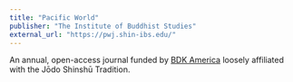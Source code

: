 ```yaml
---
title: "Pacific World"
publisher: "The Institute of Buddhist Studies"
external_url: "https://pwj.shin-ibs.edu/"
---
```


An annual, open-access journal funded by [BDK America](/publishers/bdk) loosely affiliated with the Jōdo Shinshū Tradition.
